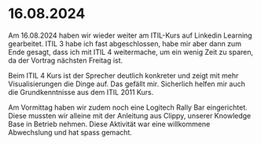 # 16.08.2024

Am 16.08.2024 haben wir wieder weiter am ITIL-Kurs auf Linkedin Learning gearbeitet. ITIL 3 habe ich fast abgeschlossen, habe mir aber dann zum 
Ende gesagt, dass ich mit ITIL 4 weitermache, um ein wenig Zeit zu sparen, da der Vortrag nächsten Freitag ist. 

Beim ITIL 4 Kurs ist der Sprecher deutlich konkreter und zeigt mit mehr Visualisierungen die Dinge auf. Das gefällt mir. Sicherlich helfen mir 
auch die Grundkenntnisse aus dem ITIL 2011 Kurs. 

Am Vormittag haben wir zudem noch eine Logitech Rally Bar eingerichtet. Diese mussten wir alleine mit der Anleitung aus Clippy, unserer Knowledge 
Base in Betrieb nehmen. Diese Aktivität war eine willkommene Abwechslung und hat spass gemacht.